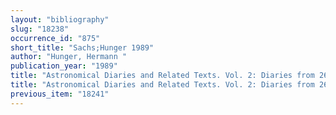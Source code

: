 ```yaml
---
layout: "bibliography"
slug: "18238"
occurrence_id: "875"
short_title: "Sachs;Hunger 1989"
author: "Hunger, Hermann "
publication_year: "1989"
title: "Astronomical Diaries and Related Texts. Vol. 2: Diaries from 261 B.C. to 165 B.C., Österreichische Akadamie der Wissenschaften. Philosophisch-historische Klasse. Denkschriften 210 (Wien)"
title: "Astronomical Diaries and Related Texts. Vol. 2: Diaries from 261 B.C. to 165 B.C., Österreichische Akadamie der Wissenschaften. Philosophisch-historische Klasse. Denkschriften 210 (Wien)"
previous_item: "18241"
---
```

